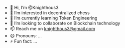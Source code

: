 - 👋 Hi, I’m @Knighthous3
- 👀 I’m interested in decentralized chess 
- 🌱 I’m currently learning Token Engineering 
- 💞️ I’m looking to collaborate on Blockchain technology 
- 📫 Reach me on knighthous3@gmail.com
- 😄 Pronouns: ...
- ⚡ Fun fact: ...

<!---
Knighthous3/Knighthous3 is a ✨ special ✨ repository because its `README.md` (this file) appears on your GitHub profile.
You can click the Preview link to take a look at your changes.
--->
